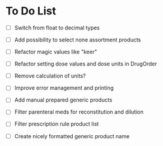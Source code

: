# To Do List

* [ ] Switch from float to decimal types
* [ ] Add possibility to select none assortment products
* [ ] Refactor magic values like "keer"
* [ ] Refactor setting dose values and dose units in DrugOrder
* [ ] Remove calculation of units?
* [ ] Improve error management and printing
* [ ] Add manual prepared generic products
* [ ] Filter parenteral meds for reconstitution and dilution
* [ ] Filter prescription rule product list
* [ ] Create nicely formatted generic product name



